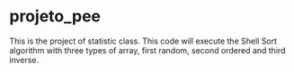 # projeto_pee
This is the  project of statistic class.
This code will execute the Shell Sort algorithm with three types of array, first random, second ordered and third inverse.
